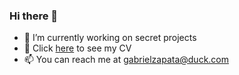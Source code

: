 ### Hi there 👋


- 🔭 I’m currently working on secret projects
- 🎄 Click [here](https://docs.google.com/document/d/129BQ5FgdlV6-GxRp9hZux8gYwC6eUqgUHp3G6aLPxN8/edit?usp=sharing) to see my CV
- 📫 You can reach me at gabrielzapata@duck.com
